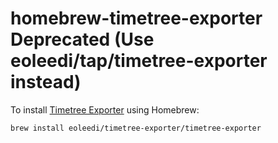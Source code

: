 # homebrew-timetree-exporter Deprecated (Use eoleedi/tap/timetree-exporter instead)

To install [Timetree Exporter](https://github.com/eoleedi/TimeTree-Exporter) using Homebrew:

    brew install eoleedi/timetree-exporter/timetree-exporter
